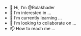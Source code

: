 - 👋 Hi, I’m @Rolakhader
- 👀 I’m interested in ...
- 🌱 I’m currently learning ...
- 💞️ I’m looking to collaborate on ...
- 📫 How to reach me ...

<!---
Rolakhader/Rolakhader is a ✨ special ✨ repository because its `README.md` (this file) appears on your GitHub profile.
You can click the Preview link to take a look at your changes.
--->
